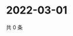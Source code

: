 # 2022-03-01

共 0 条

<!-- BEGIN WEIBO -->
<!-- 最后更新时间 Tue Mar 01 2022 06:12:06 GMT+0800 (China Standard Time) -->

<!-- END WEIBO -->
